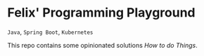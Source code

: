 # Felix' Programming Playground

`Java`, `Spring Boot`, `Kubernetes`

This repo contains some opinionated solutions *How to do Things*.
